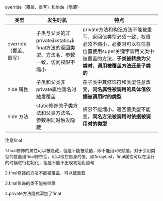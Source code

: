 override（覆盖、重写）和hide（隐藏）

| 类型              | 发生时机                                               | 特点                                                                                           |
|-----------------|----------------------------------------------------|----------------------------------------------------------------------------------------------|
| override（覆盖、重写） | 子类与父类的非private非static非final方法的返回类型、方法名、参数一致，访问权限不缩小 | private方法和构造方法不能被重写，返回值类型必须一致，权限必须不缩小，必要时可以在任意位置使用super关键字调用父类中被覆盖的方法，**子类被转换为父类时，调用被覆盖方法还是子类的** |
| hide 属性         | 子类和父类非private属性重名时触发覆盖                             | 在子类中其修饰符和类型任意改变，**同名属性被调用的具体值依据被调用时的类型**                                                       |
| hide 方法         | static修饰的子类方法和父类方法名、参数相同时触发隐藏 | 权限不能缩小，返回值类型不能变，**同名方法被调用时依据被调用时的类型**                                                            |

注意final

1.final修饰的属性可以被隐藏，但是不能被赋值，即不能用=来赋值，对于引用类型的变量用final修饰后，可以改它自身的值，如ArrayList，final属性可以在运行的时候进行初始化，但是不能不出现初始化语句

2.final修饰的方法不能被覆盖，可以被重载

3.final修饰的类不能被继承

4.private方法隐式添加了final